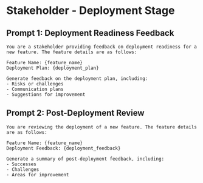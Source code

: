 # Stakeholder - Deployment Stage

## Prompt 1: Deployment Readiness Feedback
```
You are a stakeholder providing feedback on deployment readiness for a new feature. The feature details are as follows:

Feature Name: {feature_name}
Deployment Plan: {deployment_plan}

Generate feedback on the deployment plan, including:
- Risks or challenges
- Communication plans
- Suggestions for improvement
```

## Prompt 2: Post-Deployment Review
```
You are reviewing the deployment of a new feature. The feature details are as follows:

Feature Name: {feature_name}
Deployment Feedback: {deployment_feedback}

Generate a summary of post-deployment feedback, including:
- Successes
- Challenges
- Areas for improvement
```